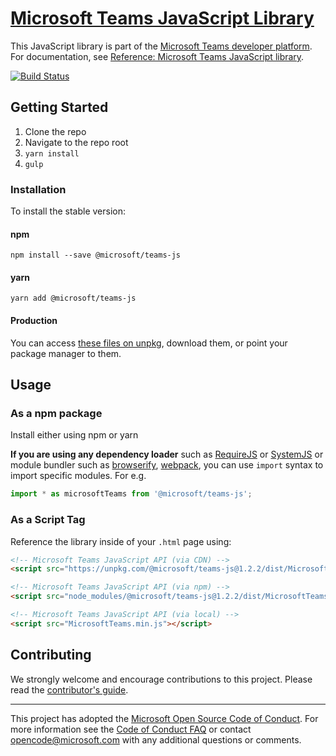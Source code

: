 # [Microsoft Teams JavaScript Library](https://msdn.microsoft.com/en-us/microsoft-teams/)

This JavaScript library is part of the [Microsoft Teams developer platform](https://msdn.microsoft.com/en-us/microsoft-teams/). For documentation, see [Reference: Microsoft Teams JavaScript library](https://docs.microsoft.com/en-us/javascript/api/overview/msteams-client).

[![Build Status](https://travis-ci.org/OfficeDev/microsoft-teams-library-js.svg?branch=master)](https://travis-ci.org/OfficeDev/microsoft-teams-library-js)

## Getting Started
1. Clone the repo
2. Navigate to the repo root
3. `yarn install`
4. `gulp`

### Installation
To install the stable version:

#### npm

`npm install --save @microsoft/teams-js`

#### yarn

`yarn add @microsoft/teams-js`

#### Production

You can access [these files on unpkg](https://unpkg.com/@microsoft/teams-js@1.2.2/dist/MicrosoftTeams.min.js), download them, or point your package manager to them.

## Usage

### As a npm package

Install either using npm or yarn

**If you are using any dependency loader** such as [RequireJS](http://requirejs.org/) or [SystemJS](https://github.com/systemjs/systemjs) or module bundler such as [browserify](http://browserify.org/), [webpack](https://webpack.github.io/), you can use `import` syntax to import specific modules. For e.g.

```typescript
import * as microsoftTeams from '@microsoft/teams-js';
```

### As a Script Tag

Reference the library inside of your `.html` page using:
```html
<!-- Microsoft Teams JavaScript API (via CDN) -->
<script src="https://unpkg.com/@microsoft/teams-js@1.2.2/dist/MicrosoftTeams.min.js" integrity="sha384-fTjWNTelhUDsOG+6Xvsly5BVO8estmdrfVmaRQuTGRTtcjHYA3oQANo805/kHXvJ" crossorigin="anonymous"></script>

<!-- Microsoft Teams JavaScript API (via npm) -->
<script src="node_modules/@microsoft/teams-js@1.2.2/dist/MicrosoftTeams.min.js"></script>

<!-- Microsoft Teams JavaScript API (via local) -->
<script src="MicrosoftTeams.min.js"></script>
```

## Contributing
We strongly welcome and encourage contributions to this project. Please read the [contributor's guide](CONTRIBUTING.md).

- - -

This project has adopted the [Microsoft Open Source Code of Conduct](https://opensource.microsoft.com/codeofconduct/). For more information see the [Code of Conduct FAQ](https://opensource.microsoft.com/codeofconduct/faq/) or contact [opencode@microsoft.com](mailto:opencode@microsoft.com) with any additional questions or comments.